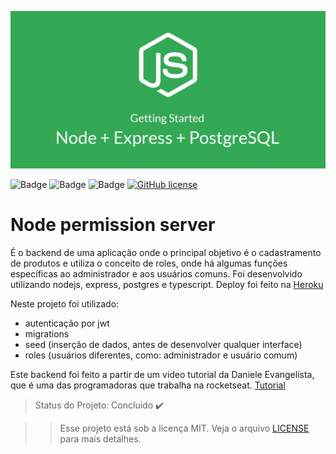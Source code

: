 <p align="center">
  <img src="src/images/node.jpg"/>
</p>

![Badge](https://img.shields.io/github/issues/Matheus-SS/node-permission-server)
![Badge](https://img.shields.io/github/forks/Matheus-SS/node-permission-server)
![Badge](https://img.shields.io/github/stars/Matheus-SS/node-permission-server)
[![GitHub license](https://img.shields.io/github/license/Matheus-SS/node-permission-server?style=plastic)](https://github.com/Matheus-SS/node-permission-server/blob/master/LICENSE)


# Node permission server

É o backend de uma aplicação onde o principal objetivo é o cadastramento de produtos e utiliza o conceito de roles, onde há algumas funções específicas ao administrador e aos usuários comuns. Foi desenvolvido utilizando nodejs, express, postgres e typescript.
Deploy foi feito na [Heroku](https://www.heroku.com/)

Neste projeto foi utilizado:

- autenticação por jwt
- migrations
- seed (inserção de dados, antes de desenvolver qualquer interface)
- roles (usuários diferentes, como: administrador e usuário comum)

Este backend foi feito a partir de um video tutorial da Daniele Evangelista, que é uma das programadoras que trabalha na rocketseat.
[Tutorial](https://www.youtube.com/watch?v=TGCwB9oMR0o)

> Status do Projeto: Concluido :heavy_check_mark:

>> Esse projeto está sob a licença MIT. Veja o arquivo [LICENSE](https://github.com/Matheus-SS/node-permission-server/blob/master/LICENSE) para mais detalhes.
